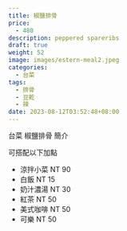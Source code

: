 ```yaml
---
title: 椒鹽排骨
price:
  - 480
description: peppered spareribs
draft: true
weight: 52
image: images/estern-meal2.jpeg
categories:
  - 台菜
tags:
  - 排骨
  - 豆乾
  - 辣
date: 2023-08-12T03:52:48+08:00
---
```


台菜 椒鹽排骨 簡介

可搭配以下加點

- 涼拌小菜  NT 90
- 白飯 NT 15
- 奶汁濃湯 NT 30
- 紅茶  NT 50
- 美式咖啡 NT 50
- 可樂 NT 50
